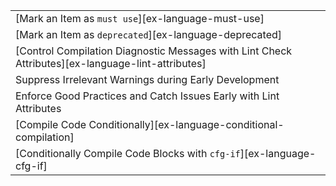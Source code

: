 ||
|--------|
| [Mark an Item as `must use`][ex-language-must-use] |
| [Mark an Item as `deprecated`][ex-language-deprecated] |
| [Control Compilation Diagnostic Messages with Lint Check Attributes][ex-language-lint-attributes] |
| Suppress Irrelevant Warnings during Early Development |
| Enforce Good Practices and Catch Issues Early with Lint Attributes |
| [Compile Code Conditionally][ex-language-conditional-compilation] |
| [Conditionally Compile Code Blocks with `cfg-if`][ex-language-cfg-if] |
